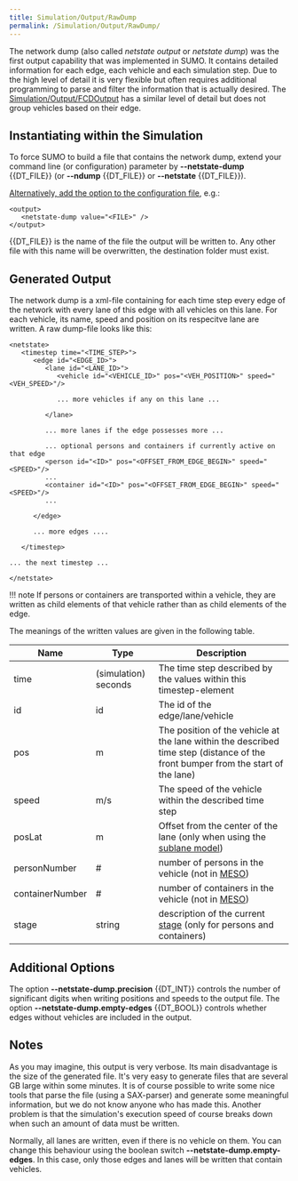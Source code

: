 ```yaml
---
title: Simulation/Output/RawDump
permalink: /Simulation/Output/RawDump/
---
```


The network dump (also called *netstate output* or *netstate dump*) was
the first output capability that was implemented in SUMO. It contains
detailed information for each edge, each vehicle and each simulation
step. Due to the high level of detail it is very flexible but often
requires additional programming to parse and filter the information that
is actually desired. The
[Simulation/Output/FCDOutput](../../Simulation/Output/FCDOutput.md)
has a similar level of detail but does not group vehicles based on their
edge.

## Instantiating within the Simulation

To force SUMO to build a file that contains the network dump, extend
your command line (or configuration) parameter by **--netstate-dump** {{DT_FILE}} (or **--ndump** {{DT_FILE}} or **--netstate** {{DT_FILE}}).

[Alternatively, add the option to the configuration
file](../../Basics/Using_the_Command_Line_Applications.md#configuration_files),
e.g.:

```
<output>
   <netstate-dump value="<FILE>" />
</output>
```

{{DT_FILE}} is the name of the file the output will be written to. Any other file
with this name will be overwritten, the destination folder must exist.

## Generated Output

The network dump is a xml-file containing for each time step every edge
of the network with every lane of this edge with all vehicles on this
lane. For each vehicle, its name, speed and position on its respecitve
lane are written. A raw dump-file looks like this:

```
<netstate>
   <timestep time="<TIME_STEP>">
      <edge id="<EDGE_ID>">
         <lane id="<LANE_ID>">
            <vehicle id="<VEHICLE_ID>" pos="<VEH_POSITION>" speed="<VEH_SPEED>"/>

            ... more vehicles if any on this lane ...

         </lane>

         ... more lanes if the edge possesses more ...

         ... optional persons and containers if currently active on that edge
         <person id="<ID>" pos="<OFFSET_FROM_EDGE_BEGIN>" speed="<SPEED>"/>
         ...
         <container id="<ID>" pos="<OFFSET_FROM_EDGE_BEGIN>" speed="<SPEED>"/>
         ...

      </edge>

      ... more edges ....

   </timestep>

... the next timestep ...

</netstate>
```

!!! note
      If persons or containers are transported within a vehicle, they are written as child elements of that vehicle rather than as child elements of the edge.

The meanings of the written values are given in the following table.

| Name            | Type                 | Description                                                                                                                      |
| --------------- | -------------------- | -------------------------------------------------------------------------------------------------------------------------------- |
| time            | (simulation) seconds | The time step described by the values within this timestep-element                                                               |
| id              | id                   | The id of the edge/lane/vehicle                                                                                                  |
| pos             | m                    | The position of the vehicle at the lane within the described time step (distance of the front bumper from the start of the lane) |
| speed           | m/s                  | The speed of the vehicle within the described time step                                                                          |
| posLat          | m                    | Offset from the center of the lane (only when using the [sublane model](../../Simulation/SublaneModel.md))                     |
| personNumber    | \#                   | number of persons in the vehicle (not in [MESO](../../Simulation/Meso.md))                                                                |
| containerNumber | \#                   | number of containers in the vehicle (not in [MESO](../../Simulation/Meso.md))                                                             |
| stage           | string               | description of the current [stage](../../Specification/Persons.md#simulation_input) (only for persons and containers)          |

## Additional Options

The option **--netstate-dump.precision** {{DT_INT}} controls the number of significant digits when writing
positions and speeds to the output file. The option **--netstate-dump.empty-edges** {{DT_BOOL}} controls whether
edges without vehicles are included in the output.

## Notes

As you may imagine, this output is very verbose. Its main disadvantage
is the size of the generated file. It's very easy to generate files that
are several GB large within some minutes. It is of course possible to
write some nice tools that parse the file (using a SAX-parser) and
generate some meaningful information, but we do not know anyone who has
made this. Another problem is that the simulation's execution speed of
course breaks down when such an amount of data must be written.

Normally, all lanes are written, even if there is no vehicle on them.
You can change this behaviour using the boolean switch **--netstate-dump.empty-edges**. In this case,
only those edges and lanes will be written that contain vehicles.